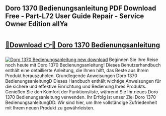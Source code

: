 ## Doro 1370 Bedienungsanleitung PDF Download Free - Part-L72 User Guide Repair - Service Owner Edition alIYa

# <h2><a href="http://df37t7h.blite.top/?on=Doro+1370+Bedienungsanleitung">🔗Download 👉🔴 Doro 1370 Bedienungsanleitung</a></h2>

[![Doro 1370 Bedienungsanleitung new download](https://i.imgur.com/lujVjoI.png)](http://df37t7h.blite.top/?on=Doro+1370+Bedienungsanleitung)
Beginnen Sie Ihre Reise noch heute mit Doro 1370 Bedienungsanleitung! Dieses Benutzerhandbuch enthält eine detaillierte Anleitung, die Ihnen hilft, das Beste aus Ihrem Produkt herauszuholen. Grundlegende Anweisungen Doro 1370 BedienungsanleitungD Dieses Handbuch enthält wichtige Anweisungen für die sichere und effektive Einrichtung und Bedienung Ihres Produkts. Genießen Sie den Komfort der Funktionsliste, während Sie Ihr neues Doro 1370 Bedienungsanleitung verwenden. Ihr Erfolg ist unser Ziel Doro 1370 BedienungsanleitungDD. Wir sind hier, um Ihre vollständige Zufriedenheit mit Ihrem neuen Produkt zu gewährleisten.
